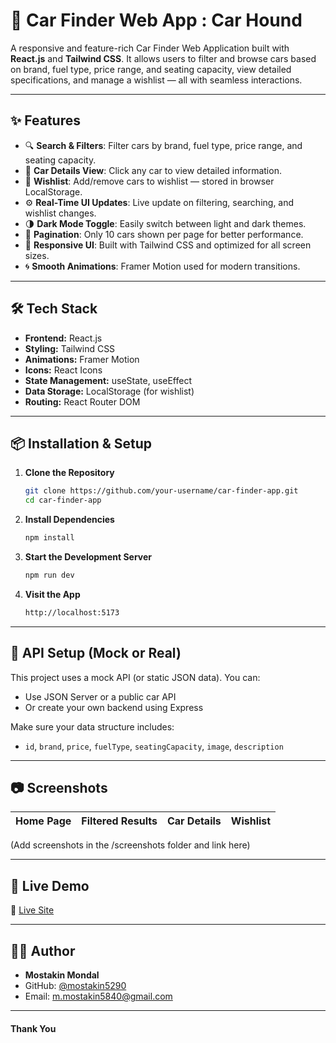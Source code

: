 # 🚗 Car Finder Web App : Car Hound

A responsive and feature-rich Car Finder Web Application built with **React.js** and **Tailwind CSS**. It allows users to filter and browse cars based on brand, fuel type, price range, and seating capacity, view detailed specifications, and manage a wishlist — all with seamless interactions.

---

## ✨ Features

- 🔍 **Search & Filters**: Filter cars by brand, fuel type, price range, and seating capacity.
- 📄 **Car Details View**: Click any car to view detailed information.
- 💖 **Wishlist**: Add/remove cars to wishlist — stored in browser LocalStorage.
- ⚙️ **Real-Time UI Updates**: Live update on filtering, searching, and wishlist changes.
- 🌗 **Dark Mode Toggle**: Easily switch between light and dark themes.
- 🚀 **Pagination**: Only 10 cars shown per page for better performance.
- 💅 **Responsive UI**: Built with Tailwind CSS and optimized for all screen sizes.
- 🌀 **Smooth Animations**: Framer Motion used for modern transitions.

---

## 🛠️ Tech Stack

- **Frontend:** React.js
- **Styling:** Tailwind CSS
- **Animations:** Framer Motion
- **Icons:** React Icons
- **State Management:** useState, useEffect
- **Data Storage:** LocalStorage (for wishlist)
- **Routing:** React Router DOM

---

## 📦 Installation & Setup

1. **Clone the Repository**
   ```bash
   git clone https://github.com/your-username/car-finder-app.git
   cd car-finder-app
   ```

2. **Install Dependencies**
   ```bash
   npm install
   ```

3. **Start the Development Server**
   ```bash
   npm run dev
   ```

4. **Visit the App**
   ```bash
   http://localhost:5173
   ```

---

## 🧪 API Setup (Mock or Real)

This project uses a mock API (or static JSON data). You can:

- Use JSON Server or a public car API
- Or create your own backend using Express

Make sure your data structure includes:

- `id`, `brand`, `price`, `fuelType`, `seatingCapacity`, `image`, `description`

---

## 📷 Screenshots

| Home Page | Filtered Results | Car Details | Wishlist |
|-----------|------------------|-------------|----------|

(Add screenshots in the /screenshots folder and link here)

---

## 📌 Live Demo

🔗 [Live Site](#)

---

## 🧑‍💻 Author

- **Mostakin Mondal**
- GitHub: [@mostakin5290](https://github.com/mostakin5290)
- Email: m.mostakin5840@gmail.com

---
#### Thank You
